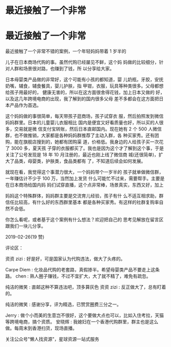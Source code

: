 # 最近接触了一个非常

# 最近接触了一个非常

最近接触了一个非常不错的案例，一个年轻妈妈带着 1 岁半的

儿子在日本商场代购的事。虽然代购已经屡见不鲜，这个妈 妈做的比较细分，针对人群和场景很对路，也赚到了钱，所 以分享给大家。

日本母婴类产品做的非常好，这个可能有小孩的都知道，婴 儿奶瓶，牙胶，安抚奶嘴，辅食，辅食餐具，婴儿护肤，指 甲钳，衣服，玩具等种类很多。父母都想给孩子用最好的， 健康无害的，所以在这方面很舍得花钱，加上日本又做的 好，以及这几年跨境电商的出现，我了解到的国内很多父母 差不多都会在这方面把日本产品作为首选。

这个妈妈做的事很简单，每天带孩子逛商场，孩子试穿衣 服，然后拍照发到微信妈妈群里。日本的儿童婴儿衣服相比 国内是便宜又好看质量也好，所以买的人很多，交易就是微 信支付宝转账，然后日本直邮国内。现在她有 2 个 500 人微信 群，也不做推销，大家都是各种妈妈群推荐了主动入群，各 种买家秀。还有团购，能在旗舰店搜到的，她都有团购渠 道，价格低。我身边的人给孩子买一次花了 3000 多，夏天孩 子穿的衣服都买了。我也是因为这个才了解到这个事，于是 关注了公号发现是 18 年 10 月注册的，最近也刚上线了微信商 城(还很简单)，扩大了品类，母婴类，护肤类，食品类都有 了，不知道后续会如何发展。

就现在看，我觉得这个事潜力很大，一个妈妈带个一岁半的 孩子就单做微信群，一年赚估计不少于 100 万，当然加上发货 什么可能忙不过来，需要帮手。主要是在日本商场给国内妈 妈们试穿直播，这个点非常棒，场景真实，东西又好，加上

妈妈这个特殊群体，妈妈群主要是交流育儿经验，孩子有什 么不适互相求助，群信任比较高，有什么好的东西群里基本 都是各种买家秀。有这样的社群复购率自然不会低。

你怎么看呢，或者基于这个案例有什么想法？欢迎把自己的 思考见解放在留言区跟我们一块儿分享。

2019-02-26(19 赞)

评论区：

资资 zizi : 好是好，可是国家认为代购违法，做大了头疼的。

Carpe Diem : 化妆品代购的老套路，真假掺半。希望母婴类产品不要走上这条路。 chen : 熟人圈子赚钱，不过不宜扩大，大了就不精了，难免有疏忽。

纯洁的微笑 : 直邮这种不算违法吧，顶多算灰色 资资 zizi : 反正做大了，总有盯着的。

纯洁的微笑 : 感谢分享，评为精选，已赞赏圈费三分之一。

Jerry : 做个小而美的生意岂不很好，这个要做大点也可以，比如入住考拉，天猫等跨境电商，搞个资质。 安晓辉 : 我媳妇在一个香港代购群里，群主也是这么做。每周末到香港扫货，现场直播。

关注公众号"懒人找资源"，星球资源一站式服务